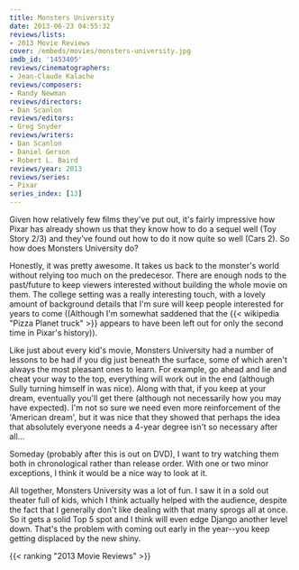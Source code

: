 ```yaml
---
title: Monsters University
date: 2013-06-23 04:55:32
reviews/lists:
- 2013 Movie Reviews
cover: /embeds/movies/monsters-university.jpg
imdb_id: '1453405'
reviews/cinematographers:
- Jean-Claude Kalache
reviews/composers:
- Randy Newman
reviews/directors:
- Dan Scanlon
reviews/editors:
- Greg Snyder
reviews/writers:
- Dan Scanlon
- Daniel Gerson
- Robert L. Baird
reviews/year: 2013
reviews/series:
- Pixar
series_index: [13]
---
```

Given how relatively few films they've put out, it's fairly impressive how Pixar has already shown us that they know how to do a sequel well (Toy Story 2/3) and they've found out how to do it now quite so well (Cars 2). So how does Monsters University do?

<!--more-->

Honestly, it was pretty awesome. It takes us back to the monster's world without relying too much on the predecesor. There are enough nods to the past/future to keep viewers interested without building the whole movie on them. The college setting was a really interesting touch, with a lovely amount of background details that I'm sure will keep people interested for years to come ((Although I'm somewhat saddened that the {{< wikipedia "Pizza Planet truck" >}} appears to have been left out for only the second time in Pixar's history)).

Like just about every kid's movie, Monsters University had a number of lessons to be had if you dig just beneath the surface, some of which aren't always the most pleasant ones to learn. For example, go ahead and lie and cheat your way to the top, everything will work out in the end (although Sully turning himself in was nice). Along with that, if you keep at your dream, eventually you'll get there (although not necessarily how you may have expected). I'm not so sure we need even more reinforcement of the 'American dream', but it was nice that they showed that perhaps the idea that absolutely everyone needs a 4-year degree isn't so necessary after all...

Someday (probably after this is out on DVD), I want to try watching them both in chronological rather than release order. With one or two minor exceptions, I think it would be a nice way to look at it.

All together, Monsters University was a lot of fun. I saw it in a sold out theater full of kids, which I think actually helped with the audience, despite the fact that I generally don't like dealing with that many sprogs all at once. So it gets a solid Top 5 spot and I think will even edge Django another level down. That's the problem with coming out early in the year--you keep getting displaced by the new shiny.

{{< ranking "2013 Movie Reviews" >}}